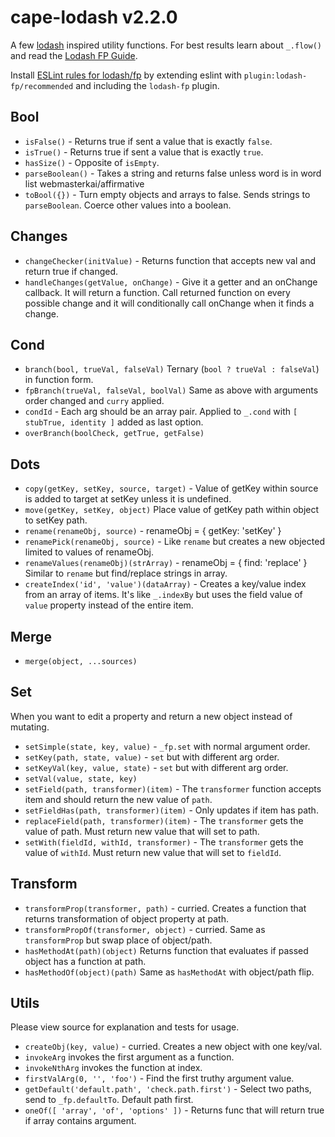 # cape-lodash v2.2.0

A few [lodash](https://lodash.com/docs) inspired utility functions. For best results learn about `_.flow()` and read the [Lodash FP Guide](https://github.com/lodash/lodash/wiki/FP-Guide).

Install [ESLint rules for lodash/fp](https://github.com/jfmengels/eslint-plugin-lodash-fp) by extending eslint with `plugin:lodash-fp/recommended` and including the `lodash-fp` plugin.

## Bool

- `isFalse()` - Returns true if sent a value that is exactly `false`.
- `isTrue()` - Returns true if sent a value that is exactly `true`.
- `hasSize()` - Opposite of `isEmpty`.
- `parseBoolean()` - Takes a string and returns false unless word is in word list webmasterkai/affirmative
- `toBool({})` - Turn empty objects and arrays to false. Sends strings to `parseBoolean`. Coerce other values into a boolean.

## Changes

- `changeChecker(initValue)` - Returns function that accepts new val and return true if changed.
- `handleChanges(getValue, onChange)` - Give it a getter and an onChange callback. It will return a function. Call returned function on every possible change and it will conditionally call onChange when it finds a change.

## Cond

- `branch(bool, trueVal, falseVal)` Ternary (`bool ? trueVal : falseVal`) in function form.
- `fpBranch(trueVal, falseVal, boolVal)` Same as above with arguments order changed and `curry` applied.
- `condId` - Each arg should be an array pair. Applied to `_.cond` with `[ stubTrue, identity ]` added as last option.
- `overBranch(boolCheck, getTrue, getFalse)`

## Dots

- `copy(getKey, setKey, source, target)` - Value of getKey within source is added to target at setKey unless it is undefined.
- `move(getKey, setKey, object)` Place value of getKey path within object to setKey path.
- `rename(renameObj, source)` - renameObj = { getKey: 'setKey' }
- `renamePick(renameObj, source)` - Like `rename` but creates a new objected limited to values of renameObj.
- `renameValues(renameObj)(strArray)` - renameObj = { find: 'replace' } Similar to `rename` but find/replace strings in array.
- `createIndex('id', 'value')(dataArray)` - Creates a key/value index from an array of items. It's like `_.indexBy` but uses the field value of `value` property instead of the entire item.

## Merge

- `merge(object, ...sources)`

## Set

When you want to edit a property and return a new object instead of mutating.

- `setSimple(state, key, value)` - `_fp.set` with normal argument order.
- `setKey(path, state, value)` - `set` but with different arg order.
- `setKeyVal(key, value, state)` - `set` but with different arg order.
- `setVal(value, state, key)`
- `setField(path, transformer)(item)` - The `transformer` function accepts item and should return the new value of `path`.
- `setFieldHas(path, transformer)(item)` - Only updates if item has path.
- `replaceField(path, transformer)(item)` - The `transformer` gets the value of path. Must return new value that will set to path.
- `setWith(fieldId, withId, transformer)` - The `transformer` gets the value of `withId`. Must return new value that will set to `fieldId`.

## Transform

- `transformProp(transformer, path)` - curried. Creates a function that returns transformation of object property at path.
- `transformPropOf(transformer, object)` - curried. Same as `transformProp` but swap place of object/path.
- `hasMethodAt(path)(object)` Returns function that evaluates if passed object has a function at path.
- `hasMethodOf(object)(path)` Same as `hasMethodAt` with object/path flip.


## Utils

Please view source for explanation and tests for usage.
- `createObj(key, value)` - curried. Creates a new object with one key/val.
- `invokeArg` invokes the first argument as a function.
- `invokeNthArg` invokes the function at index.
- `firstValArg(0, '', 'foo')` - Find the first truthy argument value.
- `getDefault('default.path', 'check.path.first')` - Select two paths, send to `_fp.defaultTo`. Default path first.
- `oneOf([ 'array', 'of', 'options' ])` - Returns func that will return true if array contains argument.
